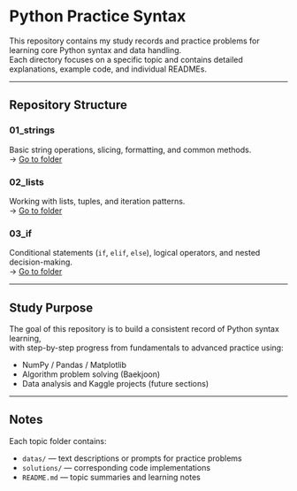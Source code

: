 # Python Practice Syntax

This repository contains my study records and practice problems for learning core Python syntax and data handling.  
Each directory focuses on a specific topic and contains detailed explanations, example code, and individual READMEs.

---

## Repository Structure

### 01_strings  
Basic string operations, slicing, formatting, and common methods.  
→ [Go to folder](01_strings)

### 02_lists  
Working with lists, tuples, and iteration patterns.  
→ [Go to folder](02_lists)

### 03_if  
Conditional statements (`if`, `elif`, `else`), logical operators, and nested decision-making.  
→ [Go to folder](03_if)

---

## Study Purpose

The goal of this repository is to build a consistent record of Python syntax learning,  
with step-by-step progress from fundamentals to advanced practice using:
- NumPy / Pandas / Matplotlib
- Algorithm problem solving (Baekjoon)
- Data analysis and Kaggle projects (future sections)

---

## Notes

Each topic folder contains:
- `datas/` — text descriptions or prompts for practice problems  
- `solutions/` — corresponding code implementations  
- `README.md` — topic summaries and learning notes
